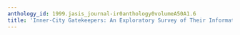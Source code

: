 ```yaml
---
anthology_id: 1999.jasis_journal-ir0anthology0volumeA50A1.6
title: 'Inner-City Gatekeepers: An Exploratory Survey of Their Information Use Environment'
---
```

